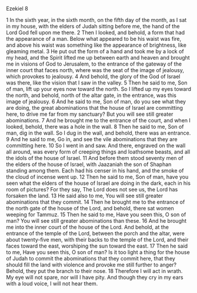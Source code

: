 Ezekiel 8

1	In the sixth year, in the sixth month, on the fifth day of the month, as I sat in my house, with the elders of Judah sitting before me, the hand of the Lord God fell upon me there.
2	Then I looked, and behold, a form that had the appearance of a man. Below what appeared to be his waist was fire, and above his waist was something like the appearance of brightness, like gleaming metal.
3	He put out the form of a hand and took me by a lock of my head, and the Spirit lifted me up between earth and heaven and brought me in visions of God to Jerusalem, to the entrance of the gateway of the inner court that faces north, where was the seat of the image of jealousy, which provokes to jealousy.
4	And behold, the glory of the God of Israel was there, like the vision that I saw in the valley.
5	Then he said to me, Son of man, lift up your eyes now toward the north. So I lifted up my eyes toward the north, and behold, north of the altar gate, in the entrance, was this image of jealousy.
6	And he said to me, Son of man, do you see what they are doing, the great abominations that the house of Israel are committing here, to drive me far from my sanctuary? But you will see still greater abominations.
7	And he brought me to the entrance of the court, and when I looked, behold, there was a hole in the wall.
8	Then he said to me, Son of man, dig in the wall. So I dug in the wall, and behold, there was an entrance.
9	And he said to me, Go in, and see the vile abominations that they are committing here.
10	So I went in and saw. And there, engraved on the wall all around, was every form of creeping things and loathsome beasts, and all the idols of the house of Israel.
11	And before them stood seventy men of the elders of the house of Israel, with Jaazaniah the son of Shaphan standing among them. Each had his censer in his hand, and the smoke of the cloud of incense went up.
12	Then he said to me, Son of man, have you seen what the elders of the house of Israel are doing in the dark, each in his room of pictures? For they say, The Lord does not see us, the Lord has forsaken the land.
13	He said also to me, You will see still greater abominations that they commit.
14	Then he brought me to the entrance of the north gate of the house of the Lord, and behold, there sat women weeping for Tammuz.
15	Then he said to me, Have you seen this, O son of man? You will see still greater abominations than these.
16	And he brought me into the inner court of the house of the Lord. And behold, at the entrance of the temple of the Lord, between the porch and the altar, were about twenty-five men, with their backs to the temple of the Lord, and their faces toward the east, worshiping the sun toward the east.
17	Then he said to me, Have you seen this, O son of man? Is it too light a thing for the house of Judah to commit the abominations that they commit here, that they should fill the land with violence and provoke me still further to anger? Behold, they put the branch to their nose.
18	Therefore I will act in wrath. My eye will not spare, nor will I have pity. And though they cry in my ears with a loud voice, I will not hear them.

